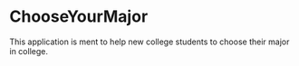 # ChooseYourMajor
This application is ment to help new college students
to choose their major in college.


